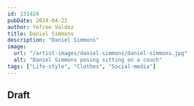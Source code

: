 ```yaml
---
id: 131424
pubDate: 2024-04-22
author: Yefree Valdez
title: Daniel Simmons
description: "Daniel Simmons"
image:
  url: "/artist-images/daniel-simmons/daniel-simmons.jpg"
  alt: "Daniel Simmons posing sitting on a couch"
tags: ["Life-style", "Clothes", "Social-media"]
---
```


## Draft
